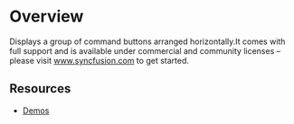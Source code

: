 # Overview

Displays a group of command buttons arranged horizontally.It comes with full support and is available under commercial and community licenses – please visit www.syncfusion.com to get started.

## Resources

* [Demos](http://ej2.syncfusion.com/demos/#/toolbar/default.html)
